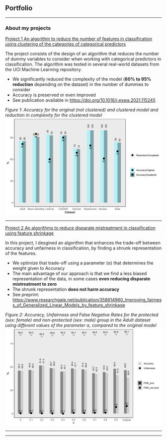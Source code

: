 ## Portfolio

---

### About my projects 

[Project 1 An algorithm to reduce the number of features in classification using clustering of the categories of categorical predictors](https://marcelagalvisres.github.io/clustcat/)

The project consists of the design of an algorithm that reduces the number of dummy variables to consider when working with categorical predictors in classification. The algorithm was tested in several real-world datasets from the UCI Machine Learning repository. 

- We significantly reduced the complexity of the model (**60% to 95% reduction** depending on the dataset) in the number of dummies to consider
- Accuracy is preserved or even improved
- See publication available in https://doi.org/10.1016/j.eswa.2021.115245

_Figure 1: Accuracy for the original (not clustered) and clustered model and reduction in complexity for the clustered model_
<img src="images/effect_clust.jpeg?raw=true"/>

---

[Project 2 An algorithms to reduce disparate mistreatment in classification using feature shrinkage](http://example.com/)

In this project, I desgined an algorithm that enhances the trade-off between accuracy and unfairness in classification, by finding a shrunk representation of the features. 
- We optimize that trade-off using a parameter (&alpha;) that determines the weight given to Accuracy
- The main advantage of our approach is that we find a less biased representation of the data, in some cases **even reducing disparate mistreatment to zero** 
- The shrunk representation **does not harm accuracy**
- See preprint: https://www.researchgate.net/publication/358614960_Improving_fairness_of_Generalized_Linear_Models_by_feature_shrinkage

_Figure 2: Accuracy, Unfairness and False Negative Rates for the protected (sex: female) and non-protected (sex: male) group in the Adult dataset using different values of the parameter &alpha;, compared to the original model_
<img src="images/Adult_sex.jpeg?raw=true"/> 


---





---

